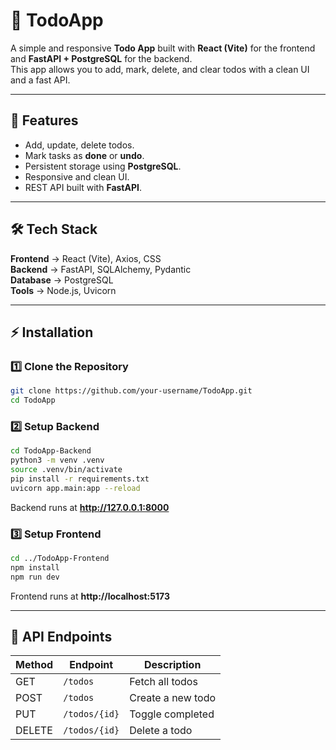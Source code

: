 
# 📝 TodoApp

A simple and responsive **Todo App** built with **React (Vite)** for the frontend and **FastAPI + PostgreSQL** for the backend.  
This app allows you to add, mark, delete, and clear todos with a clean UI and a fast API.

---

## 🚀 Features
- Add, update, delete todos.
- Mark tasks as **done** or **undo**.
- Persistent storage using **PostgreSQL**.
- Responsive and clean UI.
- REST API built with **FastAPI**.

---

## 🛠️ Tech Stack
**Frontend** → React (Vite), Axios, CSS  
**Backend** → FastAPI, SQLAlchemy, Pydantic  
**Database** → PostgreSQL  
**Tools** → Node.js, Uvicorn

---


## ⚡ Installation

### 1️⃣ Clone the Repository
```bash
git clone https://github.com/your-username/TodoApp.git
cd TodoApp
```

### 2️⃣ Setup Backend
```bash
cd TodoApp-Backend
python3 -m venv .venv
source .venv/bin/activate
pip install -r requirements.txt
uvicorn app.main:app --reload
```
Backend runs at **http://127.0.0.1:8000**

### 3️⃣ Setup Frontend
```bash
cd ../TodoApp-Frontend
npm install
npm run dev
```
Frontend runs at **http://localhost:5173**

---

## 🔗 API Endpoints

| Method | Endpoint         | Description          |
|--------|------------------|----------------------|
| GET    | `/todos`         | Fetch all todos      |
| POST   | `/todos`         | Create a new todo    |
| PUT    | `/todos/{id}`    | Toggle completed     |
| DELETE | `/todos/{id}`    | Delete a todo        |

